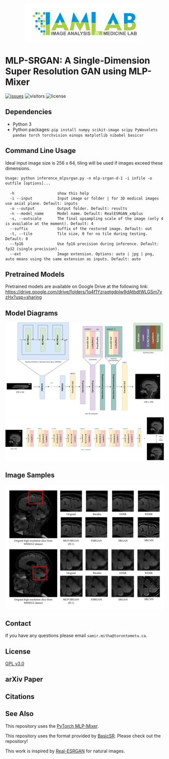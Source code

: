 <p align="center">
  <img src="assets/IAMLab-Logo.jpg" height=120>
</p>

# MLP-SRGAN: A Single-Dimension Super Resolution GAN using MLP-Mixer

[![issues](https://img.shields.io/github/issues-raw/IAMLAB-Ryerson/MLP-SRGAN)](https://github.com/IAMLAB-Ryerson/MLP-SRGAN/issues) ![visitors](https://visitor-badge.glitch.me/badge?page_id=IAMLAB-Ryerson/MLP-SRGAN) ![license](https://img.shields.io/badge/license-GPL%20v3.0-blue) 

## Dependencies
* Python 3
* Python packages: ```pip install numpy scikit-image scipy PyWavelets pandas torch torchvision einops matplotlib nibabel basicsr```

## Command Line Usage
Ideal input image size is 256 x 64, tiling will be used if images exceed these dimensions.

```console
Usage: python inference_mlpsrgan.py -n mlp-srgan-d-1 -i infile -o outfile [options]...

  -h                   show this help
  -i --input           Input image or folder | for 3D medical images use axial plane. Default: inputs
  -o --output          Output folder. Default: results
  -n --model_name      Model name. Default: RealESRGAN_x4plus
  -s, --outscale       The final upsampling scale of the image (only 4 is available at the moment). Default: 4
  --suffix             Suffix of the restored image. Default: out
  -t, --tile           Tile size, 0 for no tile during testing. Default: 0
  --fp16               Use fp16 precision during inference. Default: fp32 (single precision).
  --ext                Image extension. Options: auto | jpg | png, auto means using the same extension as inputs. Default: auto
```

## Pretrained Models
Pretrained models are available on Google Drive at the following link:
https://drive.google.com/drive/folders/1q4f1Yzraqtgdplw9dAtbdtWLGSm7vzHx?usp=sharing

## Model Diagrams
![Generator](assets/generator.png)
![Discriminator](assets/discriminator.png)

## Image Samples
![MSSEG2](assets/msseg2_superres.png)

## Contact
If you have any questions please email `samir.mitha@torontometu.ca`.

## License
[GPL v3.0](https://github.com/IAMLAB-Ryerson/MLP-SRGAN/blob/main/LICENSE)

## arXiv Paper

## Citations

## See Also
This repository uses the [PyTorch MLP-Mixer](https://github.com/lucidrains/mlp-mixer-pytorch).

This repository uses the format provided by [BasicSR](https://github.com/XPixelGroup/BasicSR). Please check out the repository!

This work is inspired by [Real-ESRGAN](https://github.com/xinntao/Real-ESRGAN) for natural images.
